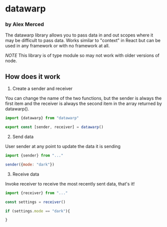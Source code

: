 # datawarp
### by Alex Merced

The datawarp library allows you to pass data in and out scopes where it may be difficult to pass data. Works similar to "context" in React but can be used in any framework or with no framework at all.

*NOTE* This library is of type module so may not work with older versions of node.

## How does it work

1. Create a sender and receiver

You can change the name of the two functions, but the sender is always the first item and the receiver is always the second item in the array returned by datawarp().

```js
import {datawarp} from "datawarp"

export const [sender, receiver] = datawarp()
```

2. Send data

User sender at any point to update the data it is sending

```js
import {sender} from "..."

sender({mode: "dark"})
```

3. Receive data

Invoke receiver to receive the most recently sent data, that's it!

```js
import {receiver} from "..."

const settings = receiver()

if (settings.mode == "dark"){

}
```